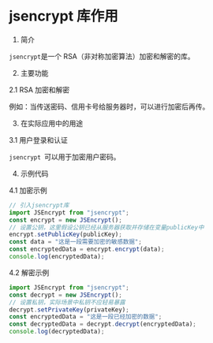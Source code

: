 # jsencrypt 库作用

1. 简介

`jsencrypt`是一个 RSA（非对称加密算法）加密和解密的库。

2. 主要功能

2.1 RSA 加密和解密

例如：当传送密码、信用卡号给服务器时，可以进行加密后再传。

3. 在实际应用中的用途

3.1 用户登录和认证

`jsencrypt `可以用于加密用户密码。

4. 示例代码

4.1 加密示例

```javascript
// 引入jsencrypt库
import JSEncrypt from "jsencrypt";
const encrypt = new JSEncrypt();
// 设置公钥，这里假设公钥已经从服务器获取并存储在变量publicKey中
encrypt.setPublicKey(publicKey);
const data = "这是一段需要加密的敏感数据";
const encryptedData = encrypt.encrypt(data);
console.log(encryptedData);
```

4.2 解密示例

```javascript
import JSEncrypt from "jsencrypt";
const decrypt = new JSEncrypt();
// 设置私钥，实际场景中私钥不应轻易暴露
decrypt.setPrivateKey(privateKey);
const encryptedData = "这是一段已经加密的数据";
const decryptedData = decrypt.decrypt(encryptedData);
console.log(decryptedData);
```
